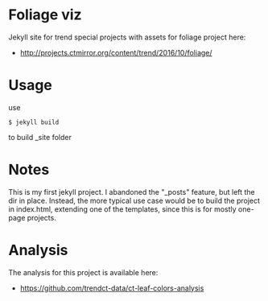 # Foliage  viz

Jekyll site for trend special projects with assets for foliage project here:

* http://projects.ctmirror.org/content/trend/2016/10/foliage/

# Usage

use

    $ jekyll build

to build _site folder

# Notes

This is my first jekyll project. I abandoned the "_posts" feature, but left the dir in place. Instead, the more typical use case would be to build the project in index.html, extending one of the templates, since this is for mostly one-page projects.

# Analysis

The analysis for this project is available here:

* https://github.com/trendct-data/ct-leaf-colors-analysis

